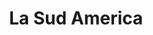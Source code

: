 ---
title: "La Sud America"
url: /ciudad-autonoma-de-buenos-aires/la-sud-america/
shop: Bäckerei
---
